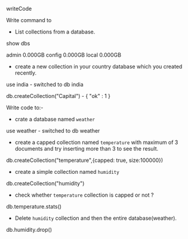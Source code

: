writeCode

Write command to

- List collections from a database.

show dbs  

admin   0.000GB
config  0.000GB
local   0.000GB

- create a new collection in your country database which you created recently.

use india - switched to db india

db.createCollection("Capital") - { "ok" : 1 }

Write code to:-

- crate a database named `weather`

use weather - switched to db weather

- create a capped collection named `temperature` with maximum of 3 documents and try inserting more than 3 to see the result.

db.createCollection("temperature",{capped: true, size:100000})

- create a simple collection named `humidity`

db.createCollection("humidity")

- check whether `temperature` collection is capped or not ?

db.temperature.stats()

- Delete `humidity` collection and then the entire database(weather).

db.humidity.drop()
